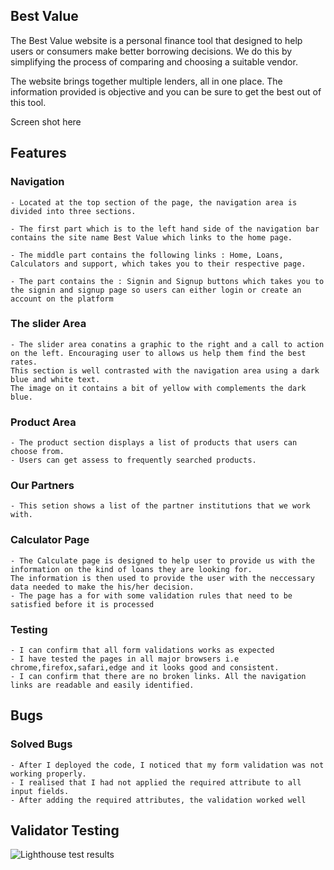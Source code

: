 ## Best Value

The Best Value website is a personal finance tool that designed to help users or consumers make better borrowing decisions.
We do this by simplifying the process of comparing and choosing a suitable vendor.

The website brings together multiple lenders, all in one place. The information provided is objective and you can be sure to get the
best out of this tool.


Screen shot here


## Features

### Navigation

    - Located at the top section of the page, the navigation area is divided into three sections. 

    - The first part which is to the left hand side of the navigation bar contains the site name Best Value which links to the home page. 

    - The middle part contains the following links : Home, Loans, Calculators and support, which takes you to their respective page. 
    
    - The part contains the : Signin and Signup buttons which takes you to the signin and signup page so users can either login or create an account on the platform

### The slider Area

    - The slider area conatins a graphic to the right and a call to action on the left. Encouraging user to allows us help them find the best rates.
    This section is well contrasted with the navigation area using a dark blue and white text.
    The image on it contains a bit of yellow with complements the dark blue.

### Product Area
    - The product section displays a list of products that users can choose from.
    - Users can get assess to frequently searched products.


### Our Partners
    - This setion shows a list of the partner institutions that we work with.


### Calculator Page
    - The Calculate page is designed to help user to provide us with the information on the kind of loans they are looking for.
    The information is then used to provide the user with the neccessary data needed to make the his/her decision.
    - The page has a for with some validation rules that need to be satisfied before it is processed


### Testing
    - I can confirm that all form validations works as expected
    - I have tested the pages in all major browsers i.e chrome,firefox,safari,edge and it looks good and consistent.
    - I can confirm that there are no broken links. All the navigation links are readable and easily identified.

## Bugs

### Solved Bugs

    - After I deployed the code, I noticed that my form validation was not working properly.
    - I realised that I had not applied the required attribute to all input fields.
    - After adding the required attributes, the validation worked well


## Validator Testing
   <img src="assets/images/lighthouse-test" alt="Lighthouse test results"/>

